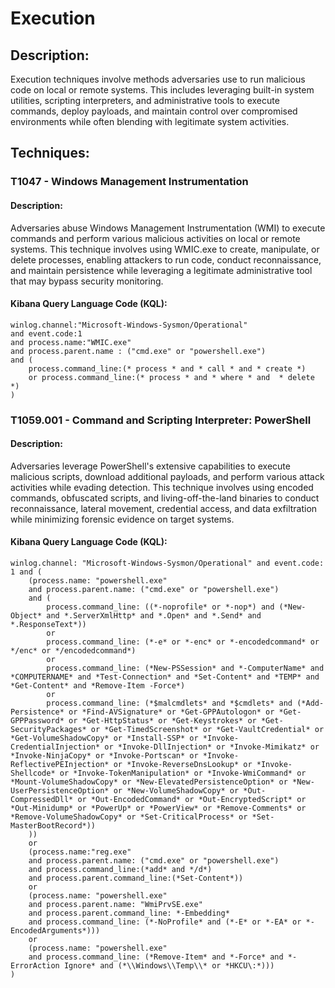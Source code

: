 # Execution

## Description:
Execution techniques involve methods adversaries use to run malicious code on local or remote systems. This includes leveraging built-in system utilities, scripting interpreters, and administrative tools to execute commands, deploy payloads, and maintain control over compromised environments while often blending with legitimate system activities.

## Techniques:
### T1047 - Windows Management Instrumentation
#### Description:
Adversaries abuse Windows Management Instrumentation (WMI) to execute commands and perform various malicious activities on local or remote systems. This technique involves using WMIC.exe to create, manipulate, or delete processes, enabling attackers to run code, conduct reconnaissance, and maintain persistence while leveraging a legitimate administrative tool that may bypass security monitoring.

#### Kibana Query Language Code (KQL):
```
winlog.channel:"Microsoft-Windows-Sysmon/Operational"
and event.code:1
and process.name:"WMIC.exe"
and process.parent.name : ("cmd.exe" or "powershell.exe")
and (
    process.command_line:(* process * and * call * and * create *)
    or process.command_line:(* process * and * where * and  * delete *)
)
```

### T1059.001 - Command and Scripting Interpreter: PowerShell
#### Description:
Adversaries leverage PowerShell's extensive capabilities to execute malicious scripts, download additional payloads, and perform various attack activities while evading detection. This technique involves using encoded commands, obfuscated scripts, and living-off-the-land binaries to conduct reconnaissance, lateral movement, credential access, and data exfiltration while minimizing forensic evidence on target systems.

#### Kibana Query Language Code (KQL):
```
winlog.channel: "Microsoft-Windows-Sysmon/Operational" and event.code: 1 and (
    (process.name: "powershell.exe"
    and process.parent.name: ("cmd.exe" or "powershell.exe")
    and (
        process.command_line: ((*-noprofile* or *-nop*) and (*New-Object* and *.ServerXmlHttp* and *.Open* and *.Send* and *.ResponseText*))
        or
        process.command_line: (*-e* or *-enc* or *-encodedcommand* or */enc* or */encodedcommand*)
        or
        process.command_line: (*New-PSSession* and *-ComputerName* and *COMPUTERNAME* and *Test-Connection* and *Set-Content* and *TEMP* and *Get-Content* and *Remove-Item -Force*)
        or
        process.command_line: (*$malcmdlets* and *$cmdlets* and (*Add-Persistence* or *Find-AVSignature* or *Get-GPPAutologon* or *Get-GPPPassword* or *Get-HttpStatus* or *Get-Keystrokes* or *Get-SecurityPackages* or *Get-TimedScreenshot* or *Get-VaultCredential* or *Get-VolumeShadowCopy* or *Install-SSP* or *Invoke-CredentialInjection* or *Invoke-DllInjection* or *Invoke-Mimikatz* or *Invoke-NinjaCopy* or *Invoke-Portscan* or *Invoke-ReflectivePEInjection* or *Invoke-ReverseDnsLookup* or *Invoke-Shellcode* or *Invoke-TokenManipulation* or *Invoke-WmiCommand* or *Mount-VolumeShadowCopy* or *New-ElevatedPersistenceOption* or *New-UserPersistenceOption* or *New-VolumeShadowCopy* or *Out-CompressedDll* or *Out-EncodedCommand* or *Out-EncryptedScript* or *Out-Minidump* or *PowerUp* or *PowerView* or *Remove-Comments* or *Remove-VolumeShadowCopy* or *Set-CriticalProcess* or *Set-MasterBootRecord*))
    ))
    or
    (process.name:"reg.exe"
    and process.parent.name: ("cmd.exe" or "powershell.exe")
    and process.command_line:(*add* and */d*)
    and process.parent.command_line:(*Set-Content*))
    or
    (process.name: "powershell.exe"
    and process.parent.name: "WmiPrvSE.exe"
    and process.parent.command_line: *-Embedding* 
    and process.command_line: (*-NoProfile* and (*-E* or *-EA* or *-EncodedArguments*)))
    or
    (process.name: "powershell.exe"
    and process.command_line: (*Remove-Item* and *-Force* and *-ErrorAction Ignore* and (*\\Windows\\Temp\\* or *HKCU\:*)))
)
```

